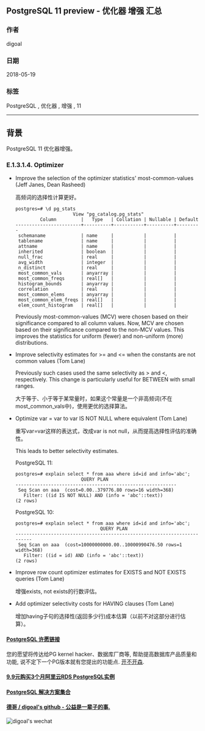 ## PostgreSQL 11 preview - 优化器 增强 汇总        
                                                                     
### 作者                                                                     
digoal                                                                     
                                                                     
### 日期                                                                     
2018-05-19                                                                   
                                                                     
### 标签                                                                     
PostgreSQL , 优化器 , 增强 , 11            
                                                                     
----                                                                     
                                                                     
## 背景             
PostgreSQL 11 优化器增强。          
    
### E.1.3.1.4. Optimizer  
- Improve the selection of the optimizer statistics' most-common-values (Jeff Janes, Dean Rasheed)  
  
  高频词的选择性计算更好。  
  
  ```  
  postgres=# \d pg_stats  
                       View "pg_catalog.pg_stats"  
           Column         |   Type   | Collation | Nullable | Default   
  ------------------------+----------+-----------+----------+---------  
   schemaname             | name     |           |          |   
   tablename              | name     |           |          |   
   attname                | name     |           |          |   
   inherited              | boolean  |           |          |   
   null_frac              | real     |           |          |   
   avg_width              | integer  |           |          |   
   n_distinct             | real     |           |          |   
   most_common_vals       | anyarray |           |          |   
   most_common_freqs      | real[]   |           |          |   
   histogram_bounds       | anyarray |           |          |   
   correlation            | real     |           |          |   
   most_common_elems      | anyarray |           |          |   
   most_common_elem_freqs | real[]   |           |          |   
   elem_count_histogram   | real[]   |           |          |   
  ```  
  
  Previously most-common-values (MCV) were chosen based on their significance compared to all column values. Now, MCV are chosen based on their significance compared to the non-MCV values. This improves the statistics for uniform (fewer) and non-uniform (more) distributions.  
  
- Improve selectivity estimates for >= and <= when the constants are not common values (Tom Lane)  
  
  Previously such cases used the same selectivity as > and <, respectively. This change is particularly useful for BETWEEN with small ranges.  
  
  大于等于、小于等于某常量时，如果这个常量是一个非高频词(不在most_common_vals中)，使用更优的选择算法。  
  
- Optimize var = var to var IS NOT NULL where equivalent (Tom Lane)  
  
  重写var=var这样的表达式，改成var is not null，从而提高选择性评估的准确性。  
  
  This leads to better selectivity estimates.  
    
  PostgreSQL 11:  
  
  ```  
  postgres=# explain select * from aaa where id=id and info='abc';  
                          QUERY PLAN                           
  -----------------------------------------------------------  
   Seq Scan on aaa  (cost=0.00..379776.80 rows=16 width=368)  
     Filter: ((id IS NOT NULL) AND (info = 'abc'::text))  
  (2 rows)  
  ```  
    
  PostgreSQL 10:  
  
  ```  
  postgres=# explain select * from aaa where id=id and info='abc';  
                                 QUERY PLAN                                  
  -------------------------------------------------------------------------  
   Seq Scan on aaa  (cost=10000000000.00..10000990476.50 rows=1 width=368)  
     Filter: ((id = id) AND (info = 'abc'::text))  
  (2 rows)  
  ```  
  
- Improve row count optimizer estimates for EXISTS and NOT EXISTS queries (Tom Lane)  
  
  增强exists, not exists的行数评估。  
    
- Add optimizer selectivity costs for HAVING clauses (Tom Lane)  
  
  增加having子句的选择性(返回多少行)成本估算（以前不对这部分进行估算）。  
    
  
  
  
  
  
  
  
  
  
  
  
  
  
  
  
  
  
  
  
  
  
  
  
  
  
  
  
  
  
  
  
  
  
  
  
  
  
  
  
  
  
  
  
  
  
  
  
  
  
  
  
  
  
  
  
  
  
  
  
  
  
  
  
#### [PostgreSQL 许愿链接](https://github.com/digoal/blog/issues/76 "269ac3d1c492e938c0191101c7238216")
您的愿望将传达给PG kernel hacker、数据库厂商等, 帮助提高数据库产品质量和功能, 说不定下一个PG版本就有您提出的功能点. [开不开森](https://github.com/digoal/blog/issues/76 "269ac3d1c492e938c0191101c7238216").  
  
  
#### [9.9元购买3个月阿里云RDS PostgreSQL实例](https://www.aliyun.com/database/postgresqlactivity "57258f76c37864c6e6d23383d05714ea")
  
  
#### [PostgreSQL 解决方案集合](https://yq.aliyun.com/topic/118 "40cff096e9ed7122c512b35d8561d9c8")
  
  
#### [德哥 / digoal's github - 公益是一辈子的事.](https://github.com/digoal/blog/blob/master/README.md "22709685feb7cab07d30f30387f0a9ae")
  
  
![digoal's wechat](../pic/digoal_weixin.jpg "f7ad92eeba24523fd47a6e1a0e691b59")
  
